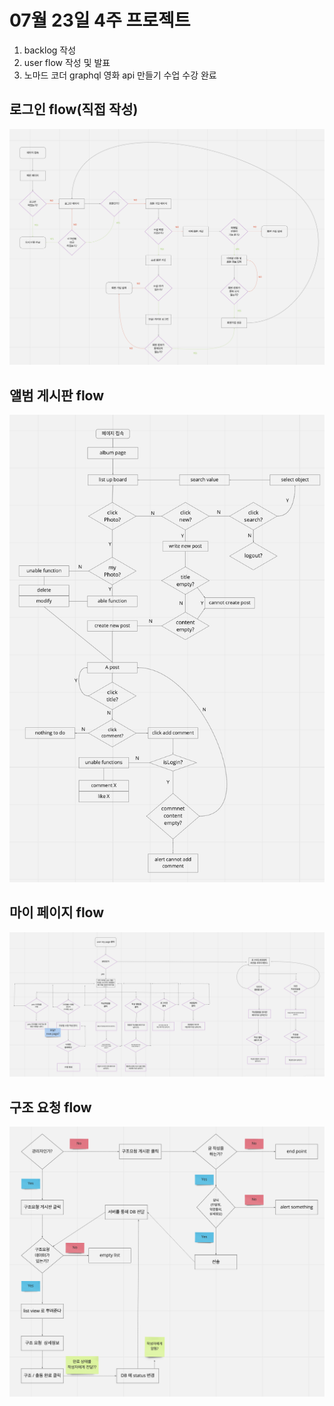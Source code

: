 # 07월 23일 4주 프로젝트

1. backlog 작성
1. user flow 작성 및 발표
1. 노마드 코더 graphql 영화 api 만들기 수업 수강 완료

## 로그인 flow(직접 작성)

![로그인 flow](./img/loginFlow.png)

## 앨범 게시판 flow

![앨범 게시판 flow](./img/albumFlow.png)

## 마이 페이지 flow

![마이 페이지 flow](./img/myPageFlow.png)

## 구조 요청 flow

![구조 요청 flow](./img/resqueFlow.png)
